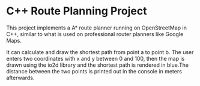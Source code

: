 # C++ Route Planning Project 



This project implements a A* route planner running on OpenStreetMap in C++, similar to what is used on professional router planners like Google Maps. 

It can calculate and draw the shortest path from point a to point b. The user enters two coordinates with x and y between 0 and 100, then the map is drawn using the io2d library and the shortest path is rendered in blue.The distance between the two points is printed out in the console in meters afterwards.
